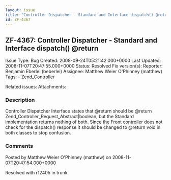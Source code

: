 ```yaml
---
layout: issue
title: "Controller Dispatcher - Standard and Interface dispatch() @return"
id: ZF-4367
---
```


ZF-4367: Controller Dispatcher - Standard and Interface dispatch() @return
--------------------------------------------------------------------------

 Issue Type: Bug Created: 2008-09-24T05:21:42.000+0000 Last Updated: 2008-11-07T20:47:55.000+0000 Status: Resolved Fix version(s): 
 Reporter:  Benjamin Eberlei (beberlei)  Assignee:  Matthew Weier O'Phinney (matthew)  Tags: - Zend\_Controller
 
 Related issues: 
 Attachments: 
### Description

Controller Dispatcher Interface states that @return should be @return Zend\_Controller\_Request\_Abstract|boolean, but the Standard implementation returns nothing of both. Since the Front controller does not check for the dispatch() response it should be changed to @return void in both classes to stop confusion.

 

 

### Comments

Posted by Matthew Weier O'Phinney (matthew) on 2008-11-07T20:47:54.000+0000

Resolved with r12405 in trunk

 

 